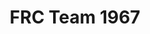 ---
title: FRC Team 1967
team:
  type: FRC
  number: 1967
  name: The Janksters
  rookie_year: 2006
  location: San Jose, California, USA
  sponsors:
  - Apple
  - BAE Systems
  - Brin Wojcicki Foundation
  - Qualcomm
  - Studio Current
  - Intuitive Surgical
  - Bishop-Wisecarver
  - NVIDIA
  - Kirkland Family
  - MDR Precision
  - SolidWorks
  - TechShop
  - Notre Dame High School
  links:
    Website: http://team1967.ndsj.org/
    GitHub: https://github.com/FRCTeam1967
    Facebook: https://www.facebook.com/team1967
    Twitter: https://twitter.com/team1967
    YouTube: https://www.youtube.com/janksters1967
    Instagram: https://www.instagram.com/team1967
robot_code:
  2016:
  - Robot:
    - https://github.com/FRCTeam1967/FRCTeam1967
    - C++
---
